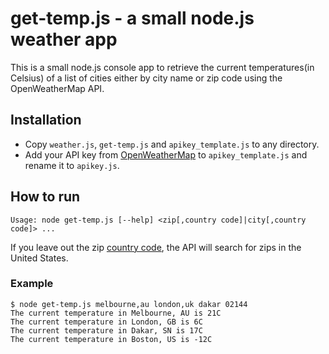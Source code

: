 # get-temp.js - a small node.js weather app

This is a small node.js console app to retrieve the current temperatures(in Celsius) of a list of cities either by city name or zip code using the OpenWeatherMap API.

## Installation

* Copy `weather.js`, `get-temp.js` and `apikey_template.js` to any directory.
* Add your API key from [OpenWeatherMap](https://openweathermap.org/) to `apikey_template.js` and rename it to `apikey.js`.

## How to run

`Usage: node get-temp.js [--help] <zip[,country code]|city[,country code]> ...`

If you leave out the zip [country code](https://en.wikipedia.org/wiki/List_of_ISO_3166_country_codes), the API will search for zips in the United States.

### Example

```shell
$ node get-temp.js melbourne,au london,uk dakar 02144
The current temperature in Melbourne, AU is 21C
The current temperature in London, GB is 6C
The current temperature in Dakar, SN is 17C
The current temperature in Boston, US is -12C
```